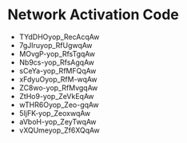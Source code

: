 # Network Activation Code
* TYdDHOyop_RecAcqAw
* 7gJIruyop_RfUgwqAw
* MOvgP-yop_RfsTgqAw
* Nb9cs-yop_RfsAgqAw
* sCeYa-yop_RfMFQqAw
* xFdyuOyop_RfM-wqAw
* ZC8wo-yop_RfMvgqAw
* ZtHo9-yop_ZeVkEqAw
* wTHR6Oyop_Zeo-gqAw
* 5IjFK-yop_ZeoxwqAw
* aVboH-yop_ZeyTwqAw
* vXQUmeyop_Zf6XQqAw